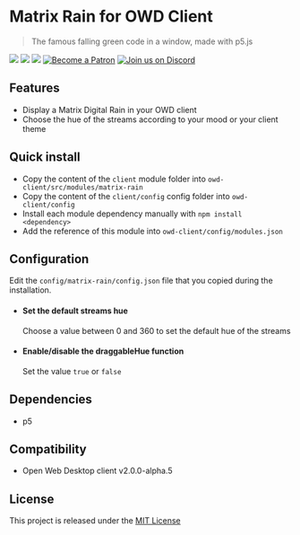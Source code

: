 # Matrix Rain for OWD Client
> The famous falling green code in a window, made with p5.js

<p>
    <a href="https://github.com/owdproject/owd-client/blob/master/LICENSE"><img src="https://img.shields.io/badge/license-MIT-green.svg" /></a>
    <a href="https://github.com/owdproject/owd-client"><img src="https://img.shields.io/badge/owd-client-3A9CB6" /></a>
    <a href="https://github.com/topics/owd-modules"><img src="https://img.shields.io/badge/owd-modules-888" /></a>
    <a href="https://hacklover.net/patreon"><img src="https://img.shields.io/badge/become-a%20patron-orange" alt="Become a Patron" /></a>
    <a href="https://hacklover.net/discord"><img src="https://img.shields.io/badge/chat-on%20discord-7289da.svg" alt="Join us on Discord" /></a>
</p>

## Features
- Display a Matrix Digital Rain in your OWD client
- Choose the hue of the streams according to your mood or your client theme

## Quick install
- Copy the content of the `client` module folder into `owd-client/src/modules/matrix-rain`
- Copy the content of the `client/config` config folder into `owd-client/config`
- Install each module dependency manually with `npm install <dependency>`
- Add the reference of this module into `owd-client/config/modules.json`

## Configuration
Edit the `config/matrix-rain/config.json` file that you copied during the installation.
- #### Set the default streams hue
    Choose a value between 0 and 360 to set the default hue of the streams
- #### Enable/disable the draggableHue function
    Set the value `true` or `false`

## Dependencies
- p5

## Compatibility
- Open Web Desktop client v2.0.0-alpha.5

## License
This project is released under the [MIT License](LICENSE)
